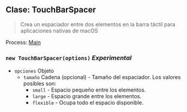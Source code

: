 ## Clase: TouchBarSpacer

> Crea un espaciador entre dos elementos en la barra táctil para aplicaciones nativas de macOS

Process: [Main](../tutorial/quick-start.md#main-process)

### `new TouchBarSpacer(options)` *Experimental*

* `opciones` Objeto 
  * `tamaño` Cadena (opcional) - Tamaño del espaciador. Los valores posibles son: 
    * `small` - Espacio pequeño entre los elementos.
    * `large` - Espacio grande entre los elementos.
    * `flexible` - Ocupa todo el espacio disponible.